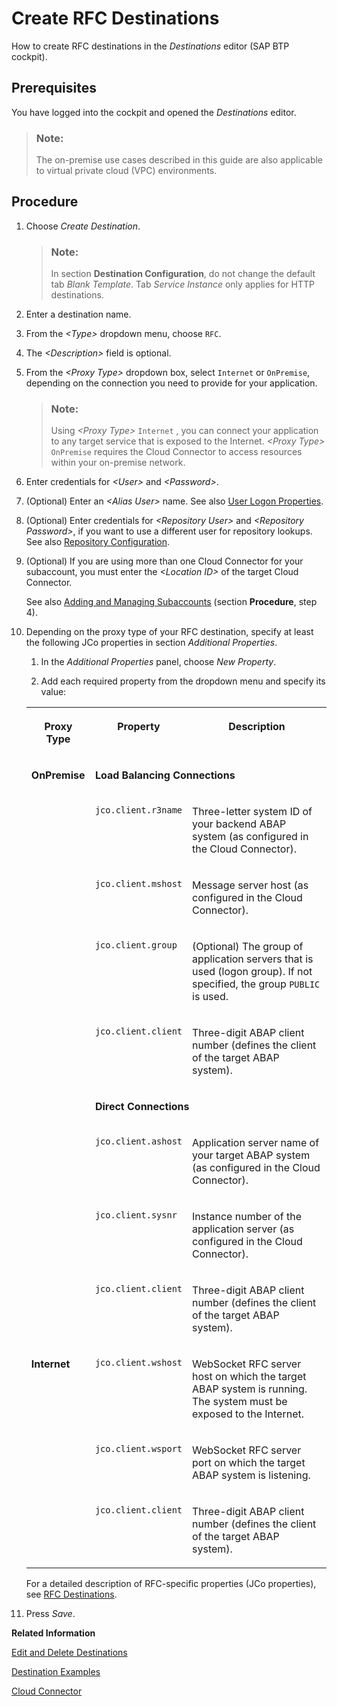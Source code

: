 <!-- loio9b3cc683cca944bd98346bef3181630e -->

# Create RFC Destinations

How to create RFC destinations in the *Destinations* editor \(SAP BTP cockpit\).



## Prerequisites

You have logged into the cockpit and opened the *Destinations* editor.

> ### Note:  
> The on-premise use cases described in this guide are also applicable to virtual private cloud \(VPC\) environments.



<a name="loio9b3cc683cca944bd98346bef3181630e__steps_j4g_jfb_pn"/>

## Procedure

1.  Choose *Create Destination*.

    > ### Note:  
    > In section **Destination Configuration**, do not change the default tab *Blank Template*. Tab *Service Instance* only applies for HTTP destinations.

2.  Enter a destination name.

3.  From the *<Type\>* dropdown menu, choose `RFC`.

4.  The *<Description\>* field is optional.

5.  From the *<Proxy Type\>* dropdown box, select `Internet` or `OnPremise`, depending on the connection you need to provide for your application.

    > ### Note:  
    > Using *<Proxy Type\>* `Internet` , you can connect your application to any target service that is exposed to the Internet. *<Proxy Type\>* `OnPremise` requires the Cloud Connector to access resources within your on-premise network.

6.  Enter credentials for *<User\>* and *<Password\>*.

7.  \(Optional\) Enter an *<Alias User\>* name. See also [User Logon Properties](user-logon-properties-8b1e1c3.md).

8.  \(Optional\) Enter credentials for *<Repository User\>* and *<Repository Password\>*, if you want to use a different user for repository lookups. See also [Repository Configuration](repository-configuration-4c4b83b.md).

9.  \(Optional\) If you are using more than one Cloud Connector for your subaccount, you must enter the *<Location ID\>* of the target Cloud Connector.

    See also [Adding and Managing Subaccounts](adding-and-managing-subaccounts-f16df12.md) \(section **Procedure**, step 4\).

10. Depending on the proxy type of your RFC destination, specify at least the following JCo properties in section *Additional Properties*.

    1.  In the *Additional Properties* panel, choose *New Property*.

    2.  Add each required property from the dropdown menu and specify its value:



    <table>
    <tr>
    <th valign="top">

    Proxy Type
    
    </th>
    <th valign="top">

    Property
    
    </th>
    <th valign="top">

    Description
    
    </th>
    </tr>
    <tr>
    <td valign="top" rowspan="9">
    
    **OnPremise**
    
    </td>
    <td valign="top" colspan="2">
    
    **Load Balancing Connections**
    
    </td>
    </tr>
    <tr>
    <td valign="top">
    
    `jco.client.r3name`
    
    </td>
    <td valign="top">
    
    Three-letter system ID of your backend ABAP system \(as configured in the Cloud Connector\).
    
    </td>
    </tr>
    <tr>
    <td valign="top">
    
    `jco.client.mshost`
    
    </td>
    <td valign="top">
    
    Message server host \(as configured in the Cloud Connector\).
    
    </td>
    </tr>
    <tr>
    <td valign="top">
    
    `jco.client.group`
    
    </td>
    <td valign="top">
    
    \(Optional\) The group of application servers that is used \(logon group\). If not specified, the group `PUBLIC` is used.
    
    </td>
    </tr>
    <tr>
    <td valign="top">
    
    `jco.client.client`
    
    </td>
    <td valign="top">
    
    Three-digit ABAP client number \(defines the client of the target ABAP system\).
    
    </td>
    </tr>
    <tr>
    <td valign="top" colspan="2">
    
    **Direct Connections**
    
    </td>
    </tr>
    <tr>
    <td valign="top">
    
    `jco.client.ashost`
    
    </td>
    <td valign="top">
    
    Application server name of your target ABAP system \(as configured in the Cloud Connector\).
    
    </td>
    </tr>
    <tr>
    <td valign="top">
    
    `jco.client.sysnr`
    
    </td>
    <td valign="top">
    
    Instance number of the application server \(as configured in the Cloud Connector\).
    
    </td>
    </tr>
    <tr>
    <td valign="top">
    
    `jco.client.client`
    
    </td>
    <td valign="top">
    
    Three-digit ABAP client number \(defines the client of the target ABAP system\).
    
    </td>
    </tr>
    <tr>
    <td valign="top" rowspan="3">
    
    **Internet**
    
    </td>
    <td valign="top">
    
    `jco.client.wshost`
    
    </td>
    <td valign="top">
    
    WebSocket RFC server host on which the target ABAP system is running. The system must be exposed to the Internet.
    
    </td>
    </tr>
    <tr>
    <td valign="top">
    
    `jco.client.wsport`
    
    </td>
    <td valign="top">
    
    WebSocket RFC server port on which the target ABAP system is listening.
    
    </td>
    </tr>
    <tr>
    <td valign="top">
    
    `jco.client.client`
    
    </td>
    <td valign="top">
    
    Three-digit ABAP client number \(defines the client of the target ABAP system\).
    
    </td>
    </tr>
    </table>
    
    For a detailed description of RFC-specific properties \(JCo properties\), see [RFC Destinations](rfc-destinations-238d027.md).

11. Press *Save*.


**Related Information**  


[Edit and Delete Destinations](edit-and-delete-destinations-372dee2.md "How to edit and delete destinations in the Destinations editor (SAP BTP cockpit).")

[Destination Examples](destination-examples-3a2d575.md "Find configuration examples for HTTP and RFC destinations in SAP BTP, using different authentication types.")

[Cloud Connector](cloud-connector-e6c7616.md "Learn more about the Cloud Connector: features, scenarios and setup.")

